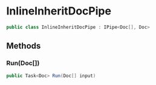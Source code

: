 # InlineInheritDocPipe
```cs
public class InlineInheritDocPipe : IPipe<Doc[], Doc>
```

## Methods
### Run(Doc[])
```cs
public Task<Doc> Run(Doc[] input)
```

